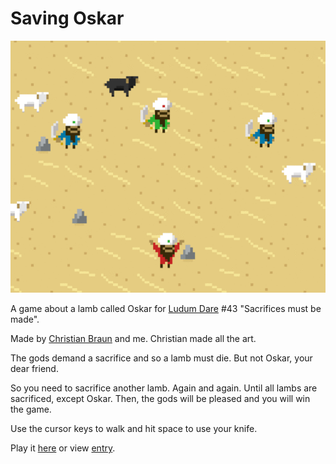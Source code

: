 # Saving Oskar

<img src="https://raw.githubusercontent.com/markusfisch/SavingOskar/gh-pages/screenshot.png" alt="screenshot"/>

A game about a lamb called Oskar for [Ludum Dare][ldjam] #43
"Sacrifices must be made".

Made by [Christian Braun][chris] and me.
Christian made all the art.

The gods demand a sacrifice and so a lamb must die.
But not Oskar, your dear friend.

So you need to sacrifice another lamb. Again and again.
Until all lambs are sacrificed, except Oskar.
Then, the gods will be pleased and you will win the game.

Use the cursor keys to walk and hit space to use your knife.

Play it [here][here] or view [entry][entry].

[ldjam]: http://ldjam.com
[chris]: https://github.com/ChristianNorbertBraun
[here]: http://hhsw.de/sites/proto/ld43/
[entry]: https://ldjam.com/events/ludum-dare/43/saving-oskar
